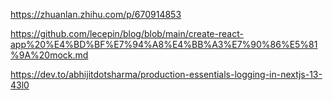 https://zhuanlan.zhihu.com/p/670914853

https://github.com/lecepin/blog/blob/main/create-react-app%20%E4%BD%BF%E7%94%A8%E4%BB%A3%E7%90%86%E5%81%9A%20mock.md

https://dev.to/abhijitdotsharma/production-essentials-logging-in-nextjs-13-43l0
